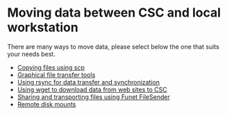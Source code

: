 # Moving data between CSC and local workstation

There are many ways to move data, please select
below the one that suits your needs best.

* [Copying files using scp](scp.md)
* [Graphical file transfer tools](graphical_transfer.md)
* [Using rsync for data transfer and synchronization](rsync.md)
* [Using wget to download data from web sites to CSC](wget.md)
* [Sharing and transporting files using Funet FileSender](funet.md)
* [Remote disk mounts](disk_mount.md)
